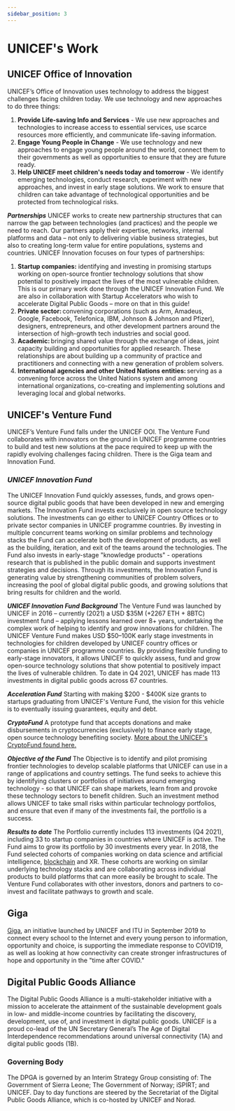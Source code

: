 ```yaml
---
sidebar_position: 3
---
```


# UNICEF's Work

## UNICEF Office of Innovation

UNICEF’s Office of Innovation uses technology to address the biggest challenges facing children today. We use technology and new approaches to do three things:
1. **Provide Life-saving Info and Services** - We use new approaches and technologies to increase access to essential services, use scarce resources more efficiently, and communicate life-saving information.  
2. **Engage Young People in Change** - We use technology and new approaches to engage young people around the world, connect them to their governments as well as opportunities to ensure that they are future ready. 
3. **Help UNICEF meet children's needs today and tomorrow** - We identify emerging technologies, conduct research, experiment with new approaches, and invest in early stage solutions. We work to ensure that children can take advantage of technological opportunities and be protected from technological risks. 

_**Partnerships**_
UNICEF works to create new partnership structures that can narrow the gap between technologies (and practices) and the people we need to reach. Our partners apply their expertise, networks, internal platforms and data – not only to delivering viable business strategies, but also to creating long-term value for entire populations, systems and countries. UNICEF Innovation focuses on four types of partnerships: 
1. **Startup companies:** identifying and investing in promising startups working on open-source frontier technology solutions that show potential to positively impact the lives of the most vulnerable children.  This is our primary work done through the UNICEF Innovation Fund.  We are also in collaboration with Startup Accelerators who wish to accelerate Digital Public Goods – more on that in this guide! 
2. **Private sector:** convening corporations (such as Arm, Amadeus, Google, Facebook, Telefonica, IBM, Johnson & Johnson and Pfizer), designers, entrepreneurs, and other development partners around the intersection of high-growth tech industries and social good.  
3. **Academic:** bringing shared value through the exchange of ideas, joint capacity building and opportunities for applied research. These relationships are about building up a community of practice and practitioners and connecting with a new generation of problem solvers. 
4. **International agencies and other United Nations entities:** serving as a convening force across the United Nations system and among international organizations, co-creating and implementing solutions and leveraging local and global networks.

## UNICEF's Venture Fund 
UNICEF’s Venture Fund falls under the UNICEF OOI. The Venture Fund collaborates with innovators on the ground in UNICEF programme countries to build and test new solutions at the pace required to keep up with the rapidly evolving challenges facing children.  There is the Giga team and Innovation Fund.   

### _**UNICEF Innovation Fund**_
The UNICEF Innovation Fund quickly assesses, funds, and grows open-source digital public goods that have been developed in new and emerging markets. The Innovation Fund invests exclusively in open source technology solutions. The investments can go either to UNICEF Country Offices or to private sector companies in UNICEF programme countries.   By investing in multiple concurrent teams working on similar problems and technology stacks the Fund can accelerate both the development of products, as well as the building, iteration, and exit of the teams around the technologies. The Fund also invests in early-stage "knowledge products" - operations research that is published in the public domain and supports investment strategies and decisions.  Through its investments, the Innovation Fund is generating value by strengthening communities of problem solvers, increasing the pool of global digital public goods, and growing solutions that bring results for children and the world. 

_**UNICEF Innovation Fund Background**_
The Venture Fund was launched by UNICEF in 2016 – currently (2021) a USD $35M (+2267 ETH + 8BTC) investment fund – applying lessons learned over 8+ years, undertaking the complex work of helping to identify and grow innovations for children. The UNICEF Venture Fund makes USD $50–100K early stage investments in technologies for children developed by UNICEF country offices or companies in UNICEF programme countries. By providing flexible funding to early-stage innovators, it allows UNICEF to quickly assess, fund and grow open-source technology solutions that show potential to positively impact the lives of vulnerable children. To date in Q4 2021, UNICEF has made 113 investments in digital public goods across 67 countries. 

_**Acceleration Fund**_
Starting with making $200 - $400K size grants to startups graduating from UNICEF's Venture Fund, the vision for this vehicle is to eventually issuing guarantees, equity and debt.​

_**CryptoFund**_
A prototype fund that accepts donations and make disbursements in cryptocurrencies (exclusively) to finance early stage, open source technology benefiting society.​​  [More about the UNICEF's CryptoFund found here.](https://cryptofund.unicef.io/) 

_**Objective of the Fund**_
The Objective is to identify and pilot promising frontier technologies to develop scalable platforms that UNICEF can use in a range of applications and country settings. The fund seeks to achieve this by identifying clusters or portfolios of initiatives around emerging technology - so that UNICEF can shape markets, learn from and provoke these technology sectors to benefit children. Such an investment method allows UNICEF to take small risks within particular technology portfolios, and ensure that even if many of the investments fail, the portfolio is a success. 

_**Results to date**_
The Portfolio currently includes 113 investments (Q4 2021), including 33 to startup companies in countries where UNICEF is active. The Fund aims to grow its portfolio by 30 investments every year. In 2018, the Fund selected cohorts of companies working on data science and artificial intelligence, [blockchain](https://www.unicef.org/press-releases/unicefs-innovation-fund-announces-first-cohort-blockchain-investments-emerging) and XR. These cohorts are working on similar underlying technology stacks and are collaborating across individual products to build platforms that can more easily be brought to scale. The Venture Fund collaborates with other investors, donors and partners to co-invest and facilitate pathways to growth and scale.

## **Giga**
[Giga](https://gigaconnect.org/), an initiative launched by UNICEF and ITU in September 2019 to connect every school to the Internet and every young person to information, opportunity and choice, is supporting the immediate response to COVID19, as well as looking at how connectivity can create stronger infrastructures of hope and opportunity in the "time after COVID." 


## **Digital Public Goods Alliance**
The Digital Public Goods Alliance is a multi-stakeholder initiative with a mission to accelerate the attainment of the sustainable development goals in low- and middle-income countries by facilitating the discovery, development, use of, and investment in digital public goods.  UNICEF is a proud co-lead of the UN Secretary General’s The Age of Digital Interdependence recommendations around universal connectivity (1A) and digital public goods (1B). 

### **Governing Body**
The DPGA is governed by an Interim Strategy Group consisting of: The Government of Sierra Leone; The Government of Norway; iSPIRT; and UNICEF. Day to day functions are steered by the Secretariat of the Digital Public Goods Alliance, which is co-hosted by UNICEF and Norad.

